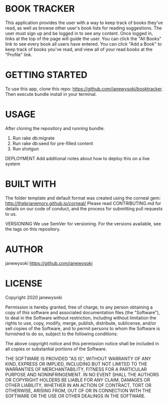 # BOOK TRACKER
This application provides the user with a way to keep track of books they've read, as well as browse other user's book lists for reading suggestions. The user must sign up and be logged in to see any content. Once logged in, links at the top of the page will guide the user. You can click the "All Books" link to see every book all users have entered. You can click "Add a Book" to keep track of books you've read, and view all of your read books at the "Profile" link. 

# GETTING STARTED
To use this app, clone this repo: https://github.com/janewysoki/booktracker.
Then execute bundle install in your terminal.

# USAGE
After cloning the repository and running bundle:
1. Run rake db:migrate
2. Run rake db:seed for pre-filled content
3. Run shotgun

DEPLOYMENT
Add additional notes about how to deploy this on a live system

# BUILT WITH
The folder template and default format was created using the corneal gem: http://thebrianemory.github.io/corneal/
Please read CONTRIBUTING.md for details on our code of conduct, and the process for submitting pull requests to us.

VERSIONING
We use SemVer for versioning. For the versions available, see the tags on this repository.

# AUTHOR
janewysoki https://github.com/janewysoki

# LICENSE
Copyright 2020 janewysoki

Permission is hereby granted, free of charge, to any person obtaining a copy of this software and associated documentation files (the "Software"), to deal in the Software without restriction, including without limitation the rights to use, copy, modify, merge, publish, distribute, sublicense, and/or sell copies of the Software, and to permit persons to whom the Software is furnished to do so, subject to the following conditions:

The above copyright notice and this permission notice shall be included in all copies or substantial portions of the Software.

THE SOFTWARE IS PROVIDED "AS IS", WITHOUT WARRANTY OF ANY KIND, EXPRESS OR IMPLIED, INCLUDING BUT NOT LIMITED TO THE WARRANTIES OF MERCHANTABILITY, FITNESS FOR A PARTICULAR PURPOSE AND NONINFRINGEMENT. IN NO EVENT SHALL THE AUTHORS OR COPYRIGHT HOLDERS BE LIABLE FOR ANY CLAIM, DAMAGES OR OTHER LIABILITY, WHETHER IN AN ACTION OF CONTRACT, TORT OR OTHERWISE, ARISING FROM, OUT OF OR IN CONNECTION WITH THE SOFTWARE OR THE USE OR OTHER DEALINGS IN THE SOFTWARE.